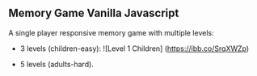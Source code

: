 ## Memory Game Vanilla Javascript

A single player responsive memory game with multiple levels: 
- 3 levels (children-easy): 
![Level 1 Children] (https://ibb.co/SrqXWZp)

- 5 levels (adults-hard).


